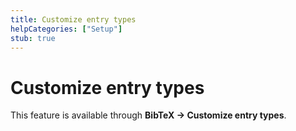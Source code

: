 ```yaml
---
title: Customize entry types
helpCategories: ["Setup"]
stub: true
---
```


# Customize entry types

This feature is available through **BibTeX -&gt; Customize entry types**.
